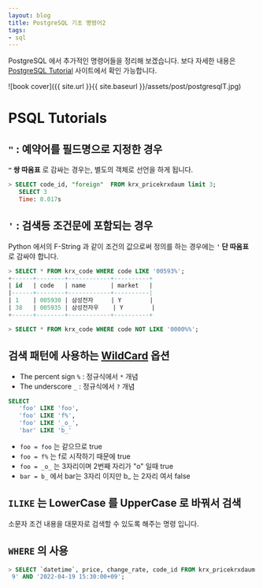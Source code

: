 ```yaml
---
layout: blog
title: PostgreSQL 기초 명령어2
tags:
- sql
---
```


PostgreSQL 에서 추가적인 명령어들을 정리해 보겠습니다. 보다 자세한 내용은 [PostgreSQL Tutorial](https://www.tutorialspoint.com/postgresql/index.html) 사이트에서 확인 가능합니다.

![book cover]({{ site.url }}{{ site.baseurl }}/assets/post/postgresqlT.jpg)

# PSQL Tutorials

## `"` : 예약어를 필드명으로 지정한 경우

**<span style="color:var(--strong);">`"` 쌍 따옴표</span>** 로 감싸는 경우는, 별도의 객체로 선언을 하게 됩니다.

```sql
> SELECT code_id, "foreign"  FROM krx_pricekrxdaum limit 3;
   SELECT 3
   Time: 0.017s
```

## `'` : 검색등 조건문에 포함되는 경우

Python 에서의 F-String 과 같이 조건의 값으로써 정의를 하는 경우에는 **<span style="color:var(--strong);">`'` 단 따옴표</span>** 로 감싸야 합니다.

```sql
> SELECT * FROM krx_code WHERE code LIKE '00593%';
+------+--------+------------+----------+
| id   | code   | name       | market   |
|------+--------+------------+----------|
| 1    | 005930 | 삼성전자     | Y        |
| 38   | 005935 | 삼성전자우    | Y        |
+------+--------+------------+----------+

> SELECT * FROM krx_code WHERE code NOT LIKE '0000%%';
```

## 검색 패턴에 사용하는 **<span style="color:var(--accent);">[WildCard](https://www.tutorialspoint.com/postgresql/postgresql_like_clause.htm)</span>** 옵션

- The percent sign `%` : 정규식에서 `*` 개념
- The underscore `_` : 정규식에서 `?` 개념

```sql
SELECT
   'foo' LIKE 'foo',
   'foo' LIKE 'f%',
   'foo' LIKE '_o_',
   'bar' LIKE 'b_'
```
- `foo = foo` 는 같으므로 true
- `foo = f%` 는 f로 시작하기 때문에 true
- `foo = _o_` 는 3자리이며 2번째 자리가 "o" 일때 true
- `bar = b_` 에서 bar는 3자리 이지만 b_ 는 2자리 여서 false

## `ILIKE` 는 LowerCase 를 UpperCase 로 바꿔서 검색

소문자 조건 내용을 대문자로 검색할 수 있도록 해주는 명령 입니다.

## `WHERE` 의 사용

```sql
> SELECT `datetime`, price, change_rate, code_id FROM krx_pricekrxdaum WHERE datetime BETWEEN '2022-04-19 15:30:00+0
 9' AND '2022-04-19 15:30:00+09';
```
